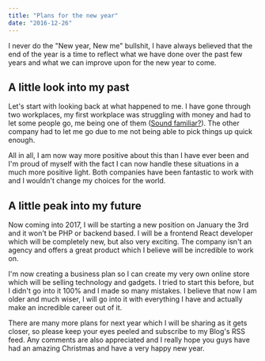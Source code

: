 ```yaml
---
title: "Plans for the new year"
date: "2016-12-26"
---
```


I never do the "New year, New me" bullshit, I have always believed that the end of the year is a time to reflect what we have done over the past few years and what we can improve upon for the new year to come.

## A little look into my past

Let's start with looking back at what happened to me. I have gone through two workplaces, my first workplace was struggling with money and had to let some people go, me being one of them ([Sound familiar?](https://michaelbrooks.co.uk/post/dealing-with-performance-anxiety-and-depression-as-a-web-developer)). The other company had to let me go due to me not being able to pick things up quick enough.

All in all, I am now way more positive about this than I have ever been and I'm proud of myself with the fact I can now handle these situations in a much more positive light. Both companies have been fantastic to work with and I wouldn't change my choices for the world.

## A little peak into my future

Now coming into 2017, I will be starting a new position on January the 3rd and it won't be PHP or backend based. I will be a frontend React developer which will be completely new, but also very exciting. The company isn't an agency and offers a great product which I believe will be incredible to work on.

I'm now creating a business plan so I can create my very own online store which will be selling technology and gadgets. I tried to start this before, but I didn't go into it 100% and I made so many mistakes. I believe that now I am older and much wiser, I will go into it with everything I have and actually make an incredible career out of it.

There are many more plans for next year which I will be sharing as it gets closer, so please keep your eyes peeled and subscribe to my Blog's RSS feed. Any comments are also appreciated and I really hope you guys have had an amazing Christmas and have a very happy new year.
